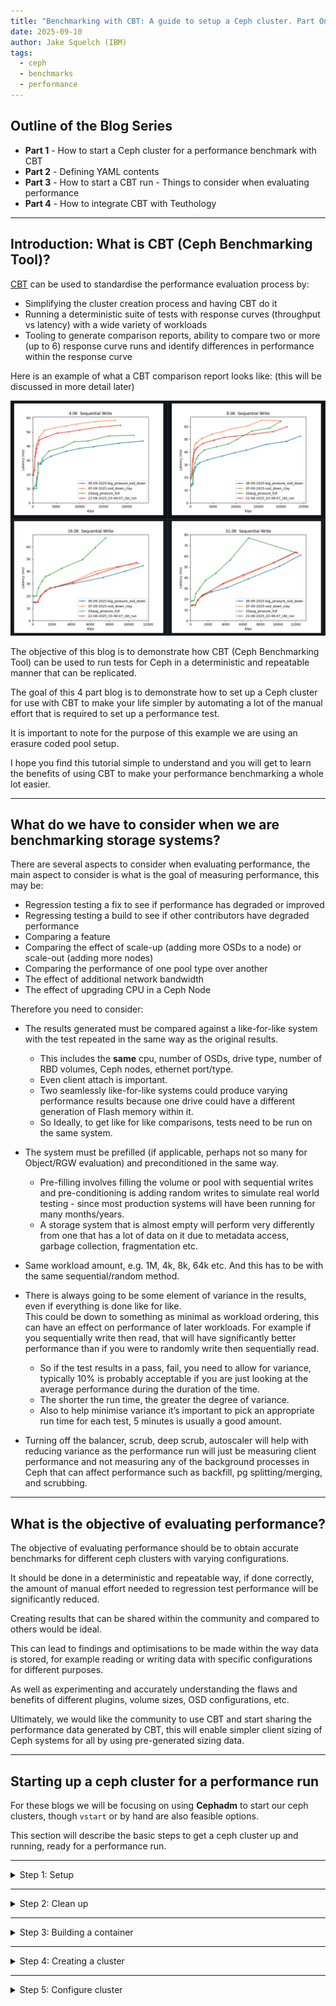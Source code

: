 ```yaml
---
title: "Benchmarking with CBT: A guide to setup a Ceph cluster. Part One"
date: 2025-09-10
author: Jake Squelch (IBM)
tags:
  - ceph
  - benchmarks
  - performance
---
```


## Outline of the Blog Series  

- **Part 1** - How to start a Ceph cluster for a performance benchmark with CBT  
- **Part 2** - Defining YAML contents  
- **Part 3** - How to start a CBT run - Things to consider when evaluating performance  
- **Part 4** - How to integrate CBT with Teuthology  

---

## Introduction: What is CBT (Ceph Benchmarking Tool)?  

[CBT](https://github.com/ceph/cbt) can be used to standardise the performance evaluation process by:  

- Simplifying the cluster creation process and having CBT do it  
- Running a deterministic suite of tests with response curves (throughput vs latency) with a wide variety of workloads  
- Tooling to generate comparison reports, ability to compare two or more (up to 6) response curve runs and identify differences in performance within the response curve  

Here is an example of what a CBT comparison report looks like: (this will be discussed in more detail later)

![alt text](images/cbtrun.png "Example CBT comparison report")

The objective of this blog is to demonstrate how CBT (Ceph Benchmarking Tool) can be used to run tests for Ceph in a deterministic and repeatable manner that can be replicated.  

The goal of this 4 part blog is to demonstrate how to set up a Ceph cluster for use with CBT to make your life simpler by automating a lot of the manual effort that is required to set up a performance test.  

It is important to note for the purpose of this example we are using an erasure coded pool setup.  

I hope you find this tutorial simple to understand and you will get to learn the benefits of using CBT to make your performance benchmarking a whole lot easier.  

---

## What do we have to consider when we are benchmarking storage systems?  

There are several aspects to consider when evaluating performance, the main aspect to consider is what is the goal of measuring performance, this may be:  

- Regression testing a fix to see if performance has degraded or improved  
- Regressing testing a build to see if other contributors have degraded performance  
- Comparing a feature  
- Comparing the effect of scale-up (adding more OSDs to a node) or scale-out (adding more nodes)  
- Comparing the performance of one pool type over another  
- The effect of additional network bandwidth  
- The effect of upgrading CPU in a Ceph Node  

Therefore you need to consider:  

- The results generated must be compared against a like-for-like system with the test repeated in the same way as the original results.  
  - This includes the **same** cpu, number of OSDs, drive type, number of RBD volumes, Ceph nodes, ethernet port/type.  
  - Even client attach is important.  
  - Two seamlessly like-for-like systems could produce varying performance results because one drive could have a different generation of Flash memory within it.  
  - So Ideally, to get like for like comparisons, tests need to be run on the same system.  

- The system must be prefilled (if applicable, perhaps not so many for Object/RGW evaluation) and preconditioned in the same way.  
  - Pre-filling involves filling the volume or pool with sequential writes and pre-conditioning is adding random writes to simulate real world testing - since most production systems will have been running for many months/years.  
  - A storage system that is almost empty will perform very differently from one that has a lot of data on it due to metadata access, garbage collection, fragmentation etc.  

- Same workload amount, e.g. 1M, 4k, 8k, 64k etc. And this has to be with the same sequential/random method.  

- There is always going to be some element of variance in the results, even if everything is done like for like.  
This could be down to something as minimal as workload ordering, this can have an effect on performance of later workloads. For example if you sequentially write then read, that will have significantly better performance than if you were to randomly write then sequentially read.
  - So if the test results in a pass, fail, you need to allow for variance, typically 10% is probably acceptable if you are just looking at the average performance during the duration of the time.  
  - The shorter the run time, the greater the degree of variance.  
  - Also to help minimise variance it’s important to pick an appropriate run time for each test, 5 minutes is usually a good amount.  

- Turning off the balancer, scrub, deep scrub, autoscaler will help with reducing variance as the performance run will just be measuring client performance and not measuring any of the background processes in Ceph that can affect performance such as backfill, pg splitting/merging, and scrubbing.  

---

## What is the objective of evaluating performance?  

The objective of evaluating performance should be to obtain accurate benchmarks for different ceph clusters with varying configurations.  

It should be done in a deterministic and repeatable way, if done correctly, the amount of manual effort needed to regression test performance will be significantly reduced.  

Creating results that can be shared within the community and compared to others would be ideal.  

This can lead to findings and optimisations to be made within the way data is stored, for example reading or writing data with specific configurations for different purposes.  

As well as experimenting and accurately understanding the flaws and benefits of different plugins, volume sizes, OSD configurations, etc.  

Ultimately, we would like the community to use CBT and start sharing the performance data generated by CBT, this will enable simpler client sizing of Ceph systems for all by using pre-generated sizing data.  

---

## Starting up a ceph cluster for a performance run  

For these blogs we will be focusing on using **Cephadm** to start our ceph clusters, though `vstart` or by hand are also feasible options.  

This section will describe the basic steps to get a ceph cluster up and running, ready for a performance run.  

---
<details>
<summary>Step 1: Setup</summary>

We will want to ssh into our machine that we will be using.  

**My system has the following setup:**  

- 6 Sata Drive SSD’s 210GB  
- ceph version `20.3.0-2198-gb0ae68b0 (b0ae68b0ccceed5a913d81c5a8cb0b4e9c5a5f6b)` tentacle (dev)  
- OS: Red Hat Enterprise Linux 9.6 (Plow)  
</details>

---
<details>
<summary>Step 2: Clean up</summary>

When we create a cluster using cephadm and run a CBT test, log files will be created in specified locations.  

So if you have done a test before and know there will be old log files at a location, begin by deleting them, if you have never done a CBT run before, you can move onto step 3.  

Next I will remove a previous cluster if I had one running, so that I am starting from a clean slate.  

There are 2 areas that you will have to delete to complete this step:  

1. Wherever the `tmp_dir` line within your yaml file points to:  

   ```yaml
   tmp_dir: "/tmp/cbt"
   ```
2. The -a argument when you run a performance run: 

   ```bash
   -a /tmp/cbt (example)
   ```
So before my CBT run I will always make sure to 

   ```bash
   rm -rf /tmp/cbt/*
   ```
</details>

---
<details>
<summary>Step 3: Building a container</summary>

Next we will have to get a build container that we are going to use to construct our ceph cluster. You can obtain this container id from [Builds ceph](https://shaman.ceph.com/builds/ceph). Click on your desired build and then copy the sha1, this is also known as container id. The build I’m using can be seen within the system setup section previously. 

- We will now pull down the desired build container using podman 

<details>
<summary>Click to see details</summary>

  ```bash
  podman pull quay.ceph.io/ceph-ci/ceph:<sha1>
  ```
</details>
</details>

---
<details>
<summary>Step 4: Creating a cluster</summary>

Now we will run a script to remove the volume groups 

<details>
<summary>Click here to see script</summary>

```bash
for i in /dev/ceph*
do
lvremove -y $i
done
```

</details>

Next, use cephadm with your container id you previously pulled down, to create your ceph cluster. 

The command for that looks like the following:

```bash
cephadm --image quay.ceph.io/ceph-ci/ceph:<sha1> bootstrap --single-host-defaults --log-to-file --mon-ip <ip_of_node> --allow-mismatched-release
```
Of course replace `sha1` and `ip_of_node` with your corresponding values. We are specifying the container image, using `bootstrap` to initialise a new Ceph cluster. `--single-host-defaults` is optimising the bootstrap for a single node. `--log-to-file` makes Ceph daemons log to files on disk. `--mon-ip` tells what IP address to bind the first monitor to. `--allow-mismatched-release` lets you bootstrap with an image that does not match the cephadm version of the host.

It is also common in performance benchmarking to reset the system into a known state prior to starting any benchmarks because factors such as fragmentation of stored data can affect results. Therefore it is advisable to delete and recreate the cluster between every run.
</details>

---
<details>
<summary>Step 5: Configure cluster</summary>
Now we have a basic cluster setup, we can view our cluster to make sure it is up and running:

- `ceph orch device ls` to check all the OSDs you need are available
- If not available, you have to use `ceph orch zap device <osd>` to make them available. A script like this will solve the OSD unavailability problem:
<details>
<summary>Click to see zap OSD script</summary>

  ```bash
  #! /bin/bash
  file=/tmp/$$.out
  out=/tmp/$$b.out
  cephadm shell ceph orch device ls 2>&1 | grep ssd >$file

  cat $file | while read -a line_array; do

  host=${line_array[0]}
  device=${line_array[1]}

  echo ceph orch device zap ${host} ${device} --force >>$out
  done

  echo exit >>$out

  cephadm shell <$out

  rm -f $file
  rm -f $out
  ```
</details>

- Next, we will create our Erasure Coding (EC) setup. This script can be customised however you’d like your EC setup to be, I will provide a simple example version of mine here:

<details>
<summary>Click to see details</summary>

  ```bash
  ceph osd erasure-code-profile set reedsol plugin=isa k=4 m=2 technique=reed_sol_van stripe_unit=4K crush-failure-domain=osd
  ceph osd pool create rbd_erasure 64 64 erasure reedsol
  ceph osd pool create rbd_replicated 64 64 replicated
  ceph osd pool set rbd_erasure allow_ec_overwrites true
  ceph osd pool set rbd_erasure allow_ec_optimizations true
  rbd pool init rbd_erasure
  rbd pool init rbd_replicated
  rbd create –pool rbd_replicated –data-pool rbd_erasure –size 10G test-image
  ```
</details>

So the above is an example of a similar script to what I run. It defines a 4 + 2 EC profile named reedsol. An EC profile is essentially a template that defines how Ceph should encode and store data using EC. We create two pools (rbd_erasure & rbd_replicated), enable EC overwrites and EC optimisations, then initialise pools and create an RBD image backed by the EC pool.

Within creating the EC setup you will be:
- Defining the amount of data OSDs (k) and parity OSDs (m)
- Defining the size of your drives
- Defining the percentage of prefill
- Defining the number of volumes
- Defining the volume size 
- Defining the EC profile, specifying the plugin, technique, stripe width etc
- Creating your EC pool

My EC (Erasure Coding) setup is as follows:
- 4 + 2 setup (k=4, m=2)
- 210gb drive size
- 50% prefill
- 8 volumes
- 52.5gb volume size 
- Single EC pool
- Chunk size = 4K

Now we have set up and configured an erasure coded ceph cluster!
</details>